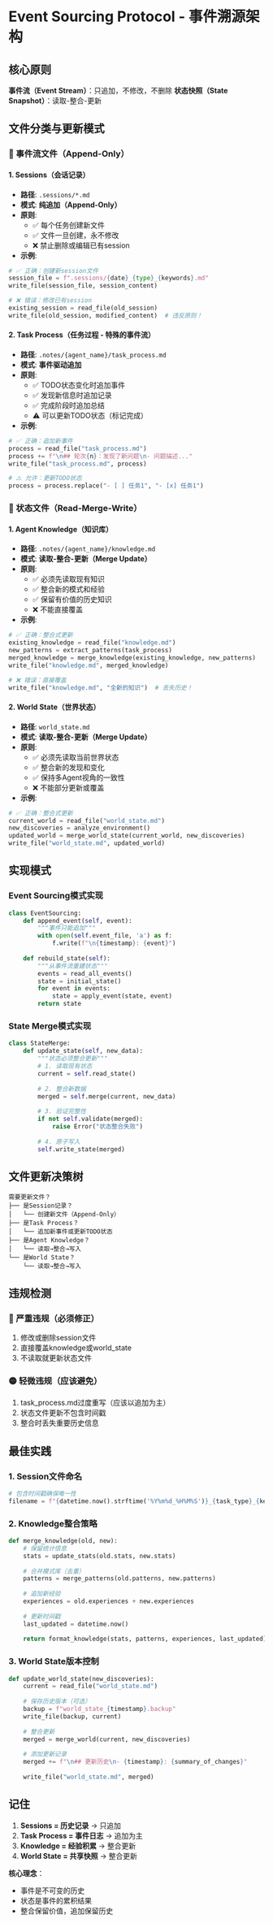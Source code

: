# Event Sourcing Protocol - 事件溯源架构

## 核心原则

**事件流（Event Stream）**：只追加，不修改，不删除
**状态快照（State Snapshot）**：读取-整合-更新

## 文件分类与更新模式

### 📝 事件流文件（Append-Only）

#### 1. Sessions（会话记录）
- **路径**: `.sessions/*.md`
- **模式**: **纯追加（Append-Only）**
- **原则**: 
  - ✅ 每个任务创建新文件
  - ✅ 文件一旦创建，永不修改
  - ❌ 禁止删除或编辑已有session
- **示例**:
```python
# ✅ 正确：创建新session文件
session_file = f".sessions/{date}_{type}_{keywords}.md"
write_file(session_file, session_content)

# ❌ 错误：修改已有session
existing_session = read_file(old_session)
write_file(old_session, modified_content)  # 违反原则！
```

#### 2. Task Process（任务过程 - 特殊的事件流）
- **路径**: `.notes/{agent_name}/task_process.md`
- **模式**: **事件驱动追加**
- **原则**:
  - ✅ TODO状态变化时追加事件
  - ✅ 发现新信息时追加记录
  - ✅ 完成阶段时追加总结
  - ⚠️ 可以更新TODO状态（标记完成）
- **示例**:
```python
# ✅ 正确：追加新事件
process = read_file("task_process.md")
process += f"\n## 轮次{n}：发现了新问题\n- 问题描述..."
write_file("task_process.md", process)

# ⚠️ 允许：更新TODO状态
process = process.replace("- [ ] 任务1", "- [x] 任务1")
```

### 🔄 状态文件（Read-Merge-Write）

#### 1. Agent Knowledge（知识库）
- **路径**: `.notes/{agent_name}/knowledge.md`
- **模式**: **读取-整合-更新（Merge Update）**
- **原则**:
  - ✅ 必须先读取现有知识
  - ✅ 整合新的模式和经验
  - ✅ 保留有价值的历史知识
  - ❌ 不能直接覆盖
- **示例**:
```python
# ✅ 正确：整合式更新
existing_knowledge = read_file("knowledge.md")
new_patterns = extract_patterns(task_process)
merged_knowledge = merge_knowledge(existing_knowledge, new_patterns)
write_file("knowledge.md", merged_knowledge)

# ❌ 错误：直接覆盖
write_file("knowledge.md", "全新的知识")  # 丢失历史！
```

#### 2. World State（世界状态）
- **路径**: `world_state.md`
- **模式**: **读取-整合-更新（Merge Update）**
- **原则**:
  - ✅ 必须先读取当前世界状态
  - ✅ 整合新的发现和变化
  - ✅ 保持多Agent视角的一致性
  - ❌ 不能部分更新或覆盖
- **示例**:
```python
# ✅ 正确：整合式更新
current_world = read_file("world_state.md")
new_discoveries = analyze_environment()
updated_world = merge_world_state(current_world, new_discoveries)
write_file("world_state.md", updated_world)
```

## 实现模式

### Event Sourcing模式实现
```python
class EventSourcing:
    def append_event(self, event):
        """事件只能追加"""
        with open(self.event_file, 'a') as f:
            f.write(f"\n{timestamp}: {event}")
    
    def rebuild_state(self):
        """从事件流重建状态"""
        events = read_all_events()
        state = initial_state()
        for event in events:
            state = apply_event(state, event)
        return state
```

### State Merge模式实现
```python
class StateMerge:
    def update_state(self, new_data):
        """状态必须整合更新"""
        # 1. 读取现有状态
        current = self.read_state()
        
        # 2. 整合新数据
        merged = self.merge(current, new_data)
        
        # 3. 验证完整性
        if not self.validate(merged):
            raise Error("状态整合失败")
        
        # 4. 原子写入
        self.write_state(merged)
```

## 文件更新决策树

```
需要更新文件？
├── 是Session记录？
│   └── 创建新文件（Append-Only）
├── 是Task Process？
│   └── 追加新事件或更新TODO状态
├── 是Agent Knowledge？
│   └── 读取→整合→写入
└── 是World State？
    └── 读取→整合→写入
```

## 违规检测

### 🔴 严重违规（必须修正）
1. 修改或删除session文件
2. 直接覆盖knowledge或world_state
3. 不读取就更新状态文件

### 🟡 轻微违规（应该避免）
1. task_process.md过度重写（应该以追加为主）
2. 状态文件更新不包含时间戳
3. 整合时丢失重要历史信息

## 最佳实践

### 1. Session文件命名
```python
# 包含时间戳确保唯一性
filename = f"{datetime.now().strftime('%Y%m%d_%H%M%S')}_{task_type}_{keywords}.md"
```

### 2. Knowledge整合策略
```python
def merge_knowledge(old, new):
    # 保留统计信息
    stats = update_stats(old.stats, new.stats)
    
    # 合并模式库（去重）
    patterns = merge_patterns(old.patterns, new.patterns)
    
    # 追加新经验
    experiences = old.experiences + new.experiences
    
    # 更新时间戳
    last_updated = datetime.now()
    
    return format_knowledge(stats, patterns, experiences, last_updated)
```

### 3. World State版本控制
```python
def update_world_state(new_discoveries):
    current = read_file("world_state.md")
    
    # 保存历史版本（可选）
    backup = f"world_state_{timestamp}.backup"
    write_file(backup, current)
    
    # 整合更新
    merged = merge_world(current, new_discoveries)
    
    # 添加更新记录
    merged += f"\n## 更新历史\n- {timestamp}: {summary_of_changes}"
    
    write_file("world_state.md", merged)
```

## 记住

1. **Sessions = 历史记录** → 只追加
2. **Task Process = 事件日志** → 追加为主
3. **Knowledge = 经验积累** → 整合更新
4. **World State = 共享快照** → 整合更新

**核心理念**：
- 事件是不可变的历史
- 状态是事件的累积结果
- 整合保留价值，追加保留历史